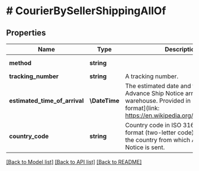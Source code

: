 # # CourierBySellerShippingAllOf

## Properties

Name | Type | Description | Notes
------------ | ------------- | ------------- | -------------
**method** | **string** |  | [optional] [default to 'COURIER_BY_SELLER']
**tracking_number** | **string** | A tracking number. | [optional]
**estimated_time_of_arrival** | **\DateTime** | The estimated date and time of Advance Ship Notice arrival in the warehouse. Provided in [ISO 8601 format](link: https://en.wikipedia.org/wiki/ISO_8601). | [optional]
**country_code** | **string** | Country code in ISO 3166-1 alpha-2 format (two-letter code), which means the country from which Advance Ship Notice is sent. | [optional]

[[Back to Model list]](../../README.md#models) [[Back to API list]](../../README.md#endpoints) [[Back to README]](../../README.md)
